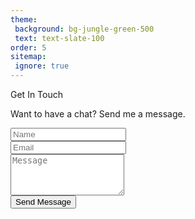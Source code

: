 ```yaml
---
theme:
 background: bg-jungle-green-500
 text: text-slate-100
order: 5
sitemap:
 ignore: true
---
```


Get In Touch

<section id="contact-form">
  <div class="relative flex flex-col bg-white shadow-lg mt-4 p-8">
    <div class="w-full max-w-screen-md mx-auto text-xl">
      <p class="text-gray-900">Want to have a chat? Send me a message.</p>
      <form name="contact" method="post" action="/success">
        <input type="hidden" name="form-name" value="contact"/>
        <div class="grid grid-cols-1 md:grid-cols-2 md:gap-4 mt-2">
          <div class="mt-4">
          <input
              type="text"
              name="name"
              id="name"
              placeholder="Name"
              aria-label="Name"
              class="contact"
              spellcheck="false"
              data-ms-editor="true"/> </div>
          <div class="mt-4">
          <input type="email" name="email" id="email" placeholder="Email" aria-label="Email" class="contact"/> </div>
        </div>
        <div class="mt-4">
          <textarea
            name="message"
            id="message"
            placeholder="Message"
            aria-label="Message"
            rows="4"
            class="contact"
            spellcheck="false"
            data-ms-editor="true"></textarea>
        </div>
        <div class="mt-4">
          <button
            type="submit"
            value="Send Message"
            class="h-8 px-4 text-white bg-jungle-green-800 leading-tight shadow-md transform hover:bg-jungle-green-600 hover:shadow-lg hover:scale-110 focus:bg-jungle-green-600 focus:shadow-lg focus:outline-none focus:ring-0 focus:scale-110 active:bg-jungle-green-600 active:shadow-lg transition  duration-500 ease-in-out">
            Send Message</button>
        </div>
      </form>
    </div>
  </div>
</section>
